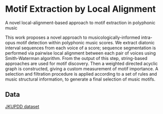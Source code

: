 # Motif Extraction by Local Alignment

A novel local-alignment-based approach to motif extraction in polyphonic music

This work proposes a novel approach to musicologically-informed intra-opus motif detection within polyphonic music scores. We extract diatonic interval sequences from each voice of a score; sequence segmentation is performed via pairwise local alignment between each pair of voices using Smith-Waterman algorithm. From the output of this step, string-based approaches are used for motif discovery. Then a weighted directed acyclic graph is constructed, giving a custom measurement of motif importance. A selection and filtration procedure is applied according to a set of rules and music structural information, to generate a final selection of music motifs. 

## Data

[JKUPDD dataset](https://www.music-ir.org/mirex/wiki/2017:Discovery_of_Repeated_Themes_%26_Sections)
